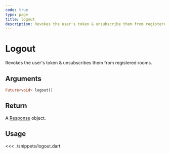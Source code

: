 ```yaml
---
code: true
type: page
title: logout
description: Revokes the user's token & unsubscribe them from registered rooms.
---
```


# Logout

Revokes the user's token & unsubscribes them from registered rooms.

## Arguments

```dart
Future<void> logout()
```

## Return

A [Response](/sdk/dart/2/core-classes/response) object.

## Usage

<<< ./snippets/logout.dart
